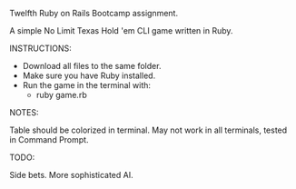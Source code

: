 Twelfth Ruby on Rails Bootcamp assignment.

A simple No Limit Texas Hold 'em CLI game written in Ruby.

INSTRUCTIONS:

- Download all files to the same folder.
- Make sure you have Ruby installed.
- Run the game in the terminal with:
     - ruby game.rb

NOTES:

Table should be colorized in terminal. May not work in all terminals, tested in Command Prompt.

TODO:

Side bets.
More sophisticated AI.
